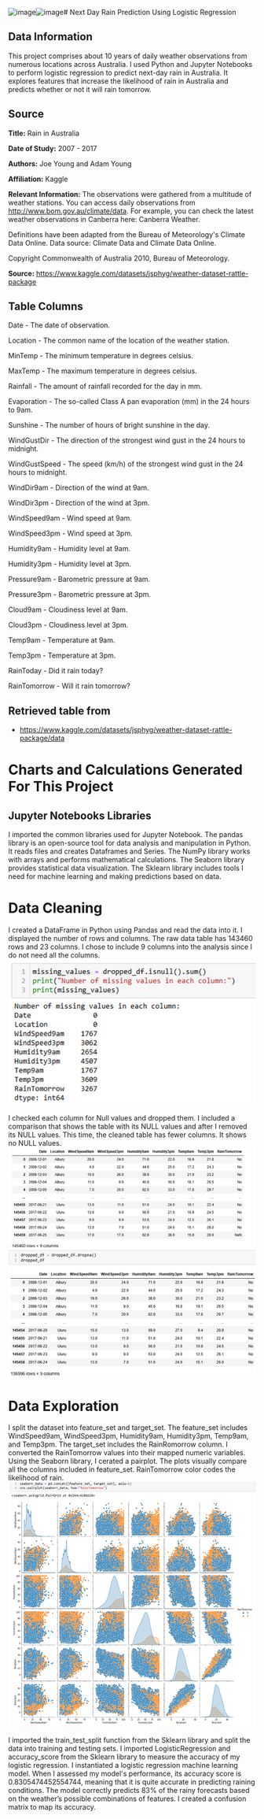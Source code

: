 ![image](https://github.com/user-attachments/assets/9692c535-9dd3-464a-baad-6d060788ea50)![image](https://github.com/user-attachments/assets/9de4bee7-df0a-4b15-a8be-cee351e87d96)# Next Day Rain Prediction Using Logistic Regression
## Data Information
This project comprises about 10 years of daily weather observations from numerous locations across Australia. I used Python and Jupyter Notebooks to perform logistic regression to predict next-day rain in Australia. It explores features that increase the likelihood of rain in Australia and predicts whether or not it will rain tomorrow.

## Source
**Title:** Rain in Australia

**Date of Study:** 2007 - 2017

**Authors:** Joe Young and Adam Young

**Affiliation:** Kaggle

**Relevant Information:**
The observations were gathered from a multitude of weather stations. You can access daily observations from http://www.bom.gov.au/climate/data.
For example, you can check the latest weather observations in Canberra here: Canberra Weather.

Definitions have been adapted from the Bureau of Meteorology's Climate Data Online.
Data source: Climate Data and Climate Data Online.

Copyright Commonwealth of Australia 2010, Bureau of Meteorology.

**Source:** https://www.kaggle.com/datasets/jsphyg/weather-dataset-rattle-package

## Table Columns
Date - The date of observation.

Location - The common name of the location of the weather station.

MinTemp - The minimum temperature in degrees celsius.

MaxTemp - The maximum temperature in degrees celsius.

Rainfall - The amount of rainfall recorded for the day in mm.

Evaporation - The so-called Class A pan evaporation (mm) in the 24 hours to 9am.

Sunshine - The number of hours of bright sunshine in the day.

WindGustDir - The direction of the strongest wind gust in the 24 hours to midnight.

WindGustSpeed - The speed (km/h) of the strongest wind gust in the 24 hours to midnight.

WindDir9am - Direction of the wind at 9am.

WindDir3pm - Direction of the wind at 3pm.

WindSpeed9am - Wind speed at 9am.

WindSpeed3pm - Wind speed at 3pm.

Humidity9am - Humidity level at 9am.

Humidity3pm - Humidity level at 3pm.

Pressure9am - Barometric pressure at 9am.

Pressure3pm - Barometric pressure at 3pm.

Cloud9am - Cloudiness level at 9am.

Cloud3pm - Cloudiness level at 3pm.

Temp9am - Temperature at 9am.

Temp3pm - Temperature at 3pm.

RainToday - Did it rain today?

RainTomorrow - Will it rain tomorrow?

## Retrieved table from
- https://www.kaggle.com/datasets/jsphyg/weather-dataset-rattle-package/data

# Charts and Calculations Generated For This Project

## Jupyter Notebooks Libraries
I imported the common libraries used for Jupyter Notebook. The pandas library is an open-source tool for data analysis and manipulation in Python. It reads files and creates Dataframes and Series. The NumPy library works with arrays and performs mathematical calculations. The Seaborn library provides statistical data visualization. The Sklearn library includes tools I need for machine learning and making predictions based on data.

# Data Cleaning
I created a DataFrame in Python using Pandas and read the data into it. I displayed the number of rows and columns. The raw data table has 143460 rows and 23 columns. I chose to include 9 columns into the analysis since I do not need all the columns.
![Image](https://github.com/SMarbella/Next-Day-Rain-Prediction-Using-Logistic-Regression/blob/main/Data%20Cleaning/Number%20of%20Null%20Values.png)

I checked each column for Null values and dropped them. I included a comparison that shows the table with its NULL values and after I removed its NULL values. This time, the cleaned table has fewer columns. It shows no NULL values.
![Image](https://github.com/SMarbella/Next-Day-Rain-Prediction-Using-Logistic-Regression/blob/main/Data%20Cleaning/Before%20and%20After%20Removing%20Nulls.png)

# Data Exploration
I split the dataset into feature_set and target_set. The feature_set includes WindSpeed9am, WindSpeed3pm, Humidity9am, Humidity3pm, Temp9am, and Temp3pm. The target_set includes the RainRomorrow column. I converted the RainTomorrow values into their mapped numeric variables. Using the Seaborn library, I cerated a pairplot. The plots visually compare all the columns included in feature_set. RainTomorrow color codes the likelihood of rain.
![Image](https://github.com/SMarbella/Next-Day-Rain-Prediction-Using-Logistic-Regression/blob/main/Data%20Exploration/Pairplot.png)

I imported the train_test_split function from the Sklearn library and split the data into training and testing sets. I imported LogisticRegression and accuracy_score from the Sklearn library to measure the accuracy of my logistic regression. I instantiated a logistic regression machine learning model. When I assessed my model's performance, its accuracy score is 0.8305474452554744, meaning that it is quite accurate in predicting raining conditions. The model correctly predicts 83% of the rainy forecasts based on the weather’s possible combinations of features. I created a confusion matrix to map its accuracy.
